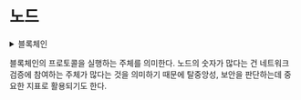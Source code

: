 # 노드

<details>

<summary>블록체인</summary>



</details>

블록체인의 프로토콜을 실행하는 주체를 의미한다. 노드의 숫자가 많다는 건 네트워크 검증에 참여하는 주체가 많다는 것을 의미하기 때문에 탈중앙성, 보안을 판단하는데 중요한 지표로 활용되기도 한다.
